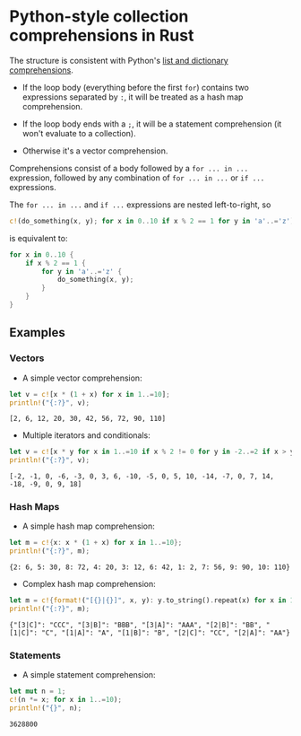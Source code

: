 Python-style collection comprehensions in Rust
==============================================

The structure is consistent with Python's [list and dictionary comprehensions](https://docs.python.org/3/reference/expressions.html#displays-for-lists-sets-and-dictionaries).

- If the loop body (everything before the first `for`) contains two
expressions separated by `:`, it will be treated as a hash map comprehension.

- If the loop body ends with a `;`, it will be a statement comprehension
(it won't evaluate to a collection).

- Otherwise it's a vector comprehension.

Comprehensions consist of a body followed by a `for ... in ...` expression,
followed by any combination of `for ... in ...` or `if ...` expressions.

The `for ... in ...` and `if ...` expressions are nested left-to-right, so
```rust
c!(do_something(x, y); for x in 0..10 if x % 2 == 1 for y in 'a'..='z');
```

is equivalent to:

```rust
for x in 0..10 {
    if x % 2 == 1 {
        for y in 'a'..='z' {
            do_something(x, y);
        }
    }
}
```

## Examples

### Vectors

- A simple vector comprehension:
```rust
let v = c![x * (1 + x) for x in 1..=10];
println!("{:?}", v);
```

```
[2, 6, 12, 20, 30, 42, 56, 72, 90, 110]
```

- Multiple iterators and conditionals:
```rust
let v = c![x * y for x in 1..=10 if x % 2 != 0 for y in -2..=2 if x > y];
println!("{:?}", v);
```
```
[-2, -1, 0, -6, -3, 0, 3, 6, -10, -5, 0, 5, 10, -14, -7, 0, 7, 14, -18, -9, 0, 9, 18]
```

### Hash Maps

- A simple hash map comprehension:
```rust
let m = c!{x: x * (1 + x) for x in 1..=10};
println!("{:?}", m);
```
```
{2: 6, 5: 30, 8: 72, 4: 20, 3: 12, 6: 42, 1: 2, 7: 56, 9: 90, 10: 110}
```

- Complex hash map comprehension:
```rust
let m = c!{format!("[{}|{}]", x, y): y.to_string().repeat(x) for x in 1..=3 for y in 'A'..='C'};
println!("{:?}", m);
```
```
{"[3|C]": "CCC", "[3|B]": "BBB", "[3|A]": "AAA", "[2|B]": "BB", "[1|C]": "C", "[1|A]": "A", "[1|B]": "B", "[2|C]": "CC", "[2|A]": "AA"}
```

### Statements

- A simple statement comprehension:
```rust
let mut n = 1;
c!(n *= x; for x in 1..=10);
println!("{}", n);
```
```
3628800
```
